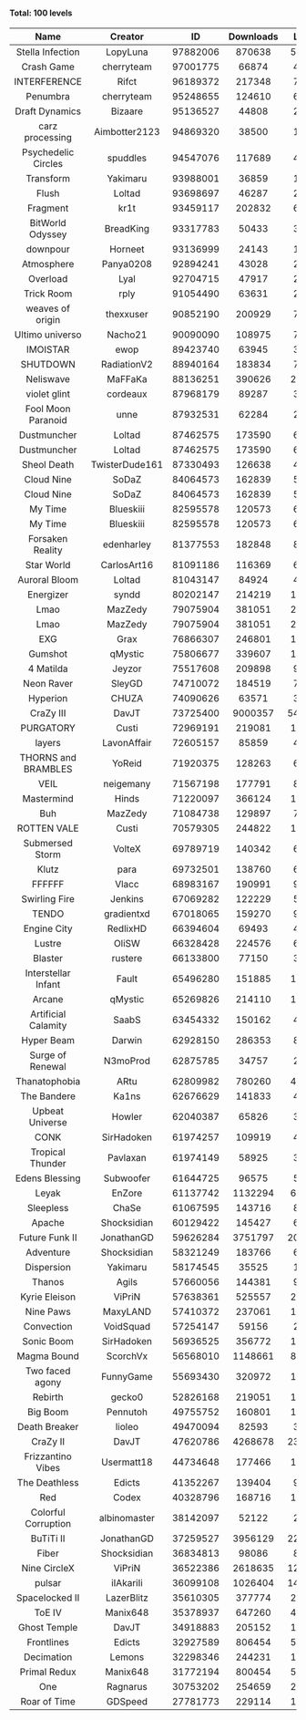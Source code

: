#### Total: 100 levels

| Name | Creator | ID | Downloads | Likes |
|:---:|:---:|:---:|:---:|:---:|
| Stella Infection | LopyLuna | 97882006 | 870638 | 54782
| Crash Game | cherryteam | 97001775 | 66874 | 4182
| INTERFERENCE | Rifct | 96189372 | 217348 | 7340
| Penumbra | cherryteam | 95248655 | 124610 | 6817
| Draft Dynamics | Bizaare | 95136527 | 44808 | 2505
| carz processing | Aimbotter2123 | 94869320 | 38500 | 1223
| Psychedelic Circles | spuddles | 94547076 | 117689 | 4870
| Transform | Yakimaru | 93988001 | 36859 | 1649
| Flush | Loltad | 93698697 | 46287 | 2156
| Fragment | kr1t | 93459117 | 202832 | 6352
| BitWorld Odyssey | BreadKing | 93317783 | 50433 | 3519
| downpour | Horneet | 93136999 | 24143 | 1465
| Atmosphere | Panya0208 | 92894241 | 43028 | 2713
| Overload | Lyal | 92704715 | 47917 | 2915
| Trick Room | rply | 91054490 | 63631 | 2856
| weaves of origin  | thexxuser | 90852190 | 200929 | 7138
| Ultimo universo | Nacho21 | 90090090 | 108975 | 7554
| IMOISTAR | ewop | 89423740 | 63945 | 3073
| SHUTDOWN | RadiationV2 | 88940164 | 183834 | 7097
| Neliswave | MaFFaKa | 88136251 | 390626 | 21442
| violet glint | cordeaux | 87968179 | 89287 | 3659
| Fool Moon Paranoid | unne | 87932531 | 62284 | 2901
| Dustmuncher | Loltad | 87462575 | 173590 | 6567
| Dustmuncher | Loltad | 87462575 | 173590 | 6567
| Sheol Death | TwisterDude161 | 87330493 | 126638 | 4779
| Cloud Nine | SoDaZ | 84064573 | 162839 | 5447
| Cloud Nine | SoDaZ | 84064573 | 162839 | 5447
| My Time | Blueskiii | 82595578 | 120573 | 6682
| My Time | Blueskiii | 82595578 | 120573 | 6682
| Forsaken Reality | edenharley | 81377553 | 182848 | 8099
| Star World | CarlosArt16 | 81091186 | 116369 | 6078
| Auroral Bloom | Loltad | 81043147 | 84924 | 4837
| Energizer | syndd | 80202147 | 214219 | 11511
| Lmao | MazZedy | 79075904 | 381051 | 20695
| Lmao | MazZedy | 79075904 | 381051 | 20695
| EXG | Grax | 76866307 | 246801 | 12071
| Gumshot | qMystic | 75806677 | 339607 | 17883
| 4 Matilda | Jeyzor | 75517608 | 209898 | 9749
| Neon Raver | SleyGD | 74710072 | 184519 | 7494
| Hyperion | CHUZA | 74090626 | 63571 | 3398
| CraZy III | DavJT | 73725400 | 9000357 | 541290
| PURGATORY | Custi | 72969191 | 219081 | 10777
| layers | LavonAffair | 72605157 | 85859 | 4057
| THORNS and BRAMBLES | YoReid | 71920375 | 128263 | 6752
| VEIL | neigemany | 71567198 | 177791 | 8266
| Mastermind | Hinds | 71220097 | 366124 | 17140
| Buh | MazZedy | 71084738 | 129897 | 7890
| ROTTEN VALE | Custi | 70579305 | 244822 | 10963
| Submersed Storm |  VolteX | 69789719 | 140342 | 6774
| Klutz | para | 69732501 | 138760 | 6684
| FFFFFF | Vlacc | 68983167 | 190991 | 9058
| Swirling Fire | Jenkins | 67069282 | 122229 | 5636
| TENDO | gradientxd | 67018065 | 159270 | 9762
| Engine City | RedlixHD | 66394604 | 69493 | 4395
| Lustre | OliSW | 66328428 | 224576 | 6166
| Blaster | rustere | 66133800 | 77150 | 3155
| Interstellar Infant | Fault | 65496280 | 151885 | 11238
| Arcane | qMystic | 65269826 | 214110 | 17740
| Artificial Calamity | SaabS | 63454332 | 150162 | 4679
| Hyper Beam | Darwin | 62928150 | 286353 | 8298
| Surge of Renewal | N3moProd | 62875785 | 34757 | 2389
| Thanatophobia | ARtu | 62809982 | 780260 | 49265
| The Bandere | Ka1ns | 62676629 | 141833 | 4822
| Upbeat Universe | Howler | 62040387 | 65826 | 3618
| CONK | SirHadoken | 61974257 | 109919 | 4532
| Tropical Thunder | Pavlaxan | 61974149 | 58925 | 3554
| Edens Blessing | Subwoofer | 61644725 | 96575 | 5448
| Leyak | EnZore | 61137742 | 1132294 | 69770
| Sleepless | ChaSe | 61067595 | 143716 | 8377
| Apache | Shocksidian | 60129422 | 145427 | 6682
| Future Funk II | JonathanGD | 59626284 | 3751797 | 204265
| Adventure | Shocksidian | 58321249 | 183766 | 6309
| Dispersion | Yakimaru | 58174545 | 35525 | 1908
| Thanos | Agils | 57660056 | 144381 | 9488
| Kyrie Eleison | ViPriN | 57638361 | 525557 | 22782
| Nine Paws | MaxyLAND | 57410372 | 237061 | 15331
| Convection | VoidSquad | 57254147 | 59156 | 2819
| Sonic Boom | SirHadoken | 56936525 | 356772 | 11972
| Magma Bound | ScorchVx | 56568010 | 1148661 | 81239
| Two faced agony | FunnyGame | 55693430 | 320972 | 15810
| Rebirth | gecko0 | 52826168 | 219051 | 14635
| Big Boom | Pennutoh | 49755752 | 160801 | 11178
| Death Breaker | lioleo | 49470094 | 82593 | 3948
| CraZy II | DavJT | 47620786 | 4268678 | 234948
| Frizzantino Vibes | Usermatt18 | 44734648 | 177466 | 12506
| The Deathless | Edicts | 41352267 | 139404 | 9745
| Red | Codex | 40328796 | 168716 | 11311
| Colorful Corruption | albinomaster | 38142097 | 52122 | 2133
| BuTiTi II | JonathanGD | 37259527 | 3956129 | 224554
| Fiber | Shocksidian | 36834813 | 98086 | 8304
| Nine CircleX | ViPriN | 36522386 | 2618635 | 121494
| pulsar | iIAkariIi | 36099108 | 1026404 | 147272
| Spacelocked II | LazerBlitz | 35610305 | 377774 | 28655
| ToE IV  | Manix648 | 35378937 | 647260 | 44143
| Ghost Temple | DavJT | 34918883 | 205152 | 14464
| Frontlines | Edicts | 32927589 | 806454 | 53616
| Decimation | Lemons | 32298346 | 244231 | 19462
| Primal Redux | Manix648 | 31772194 | 800454 | 59777
| One | Ragnarus | 30753202 | 254659 | 22287
| Roar of Time | GDSpeed | 27781773 | 229114 | 18112
